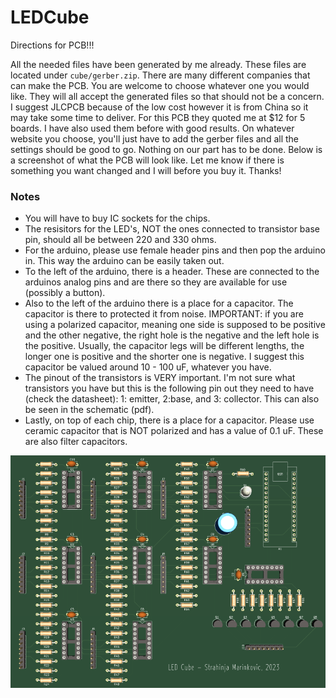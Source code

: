 # LEDCube

Directions for PCB!!!

All the needed files have been generated by me already. These files are located under `cube/gerber.zip`. There are many different
companies that can make the PCB. You are welcome to choose whatever one you would like. They will all accept the generated files so
that should not be a concern. I suggest JLCPCB because of the low cost however it is from China so it may take some time to deliver. 
For this PCB they quoted me at $12 for 5 boards. I have also used them before with good results. On whatever website you choose, you'll 
just have to add the gerber files and all the settings should be good to go. Nothing on our part has to be done. Below is a screenshot 
of what the PCB will look like. Let me know if there is something you want changed and I will before you buy it. Thanks!

### Notes
- You will have to buy IC sockets for the chips.
- The resisitors for the LED's, NOT the ones connected to transistor base pin, should all be between 220 and 330 ohms.
- For the arduino, please use female header pins and then pop the arduino in. This way the arduino can be easily taken out.
- To the left of the arduino, there is a header. These are connected to the arduinos analog pins and are there so they are available for use (possibly a button).
- Also to the left of the arduino there is a place for a capacitor. The capacitor is there to protected it from noise. IMPORTANT: if you are using a polarized capacitor,
  meaning one side is supposed to be positive and the other negative, the right hole is the negative and the left hole is the positive. Usually, the capacitor legs will be
  different lengths, the longer one is positive and the shorter one is negative. I suggest this capacitor be valued around 10 - 100 uF, whatever you have.
- The pinout of the transistors is VERY important. I'm not sure what transistors you have but this is the following pin out they need to have (check the datasheet): 1: emitter, 2:base,
  and 3: collector. This can also be seen in the schematic (pdf).
- Lastly, on top of each chip, there is a place for a capacitor. Please use ceramic capacitor that is NOT polarized and has a value of 0.1 uF. These are also filter capacitors. 

![alt text](https://github.com/strah19/LEDCube/blob/master/3d_pcb.png?raw=true)

